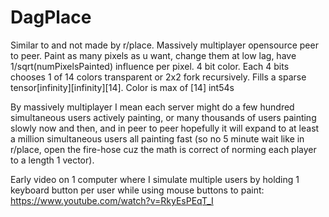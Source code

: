 # DagPlace
Similar to and not made by r/place. Massively multiplayer opensource peer to peer. Paint as many pixels as u want, change them at low lag, have 1/sqrt(numPixelsPainted) influence per pixel. 4 bit color. Each 4 bits chooses 1 of 14 colors transparent or 2x2 fork recursively. Fills a sparse tensor[infinity][infinity][14]. Color is max of [14] int54s

By massively multiplayer I mean each server might do a few hundred simultaneous users actively painting, or many thousands of users painting slowly now and then, and in peer to peer hopefully it will expand to at least a million simultaneous users all painting fast (so no 5 minute wait like in r/place, open the fire-hose cuz the math is correct of norming each player to a length 1 vector).

Early video on 1 computer where I simulate multiple users by holding 1 keyboard button per user while using mouse buttons to paint: https://www.youtube.com/watch?v=RkyEsPEqT_I
